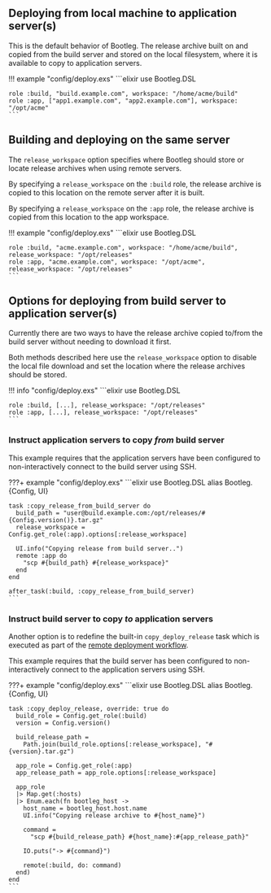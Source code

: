 
## Deploying from local machine to application server(s)

This is the default behavior of Bootleg. The release archive built on and copied from the build server and stored on the local filesystem, where it is available to copy to application servers.

!!! example "config/deploy.exs"
    ```elixir
    use Bootleg.DSL

    role :build, "build.example.com", workspace: "/home/acme/build"
    role :app, ["app1.example.com", "app2.example.com"], workspace: "/opt/acme"
    ```

## Building and deploying on the same server

The `release_workspace` option specifies where Bootleg should store or locate release archives when using remote servers.

By specifying a `release_workspace` on the `:build` role, the release archive is copied to this location on the remote server after it is built.

By specifying a `release_workspace` on the `:app` role, the release archive is copied from this location to the app workspace.

!!! example "config/deploy.exs"
    ```elixir
    use Bootleg.DSL

    role :build, "acme.example.com", workspace: "/home/acme/build", release_workspace: "/opt/releases"
    role :app, "acme.example.com", workspace: "/opt/acme", release_workspace: "/opt/releases"
    ```

## Options for deploying from build server to application server(s)

Currently there are two ways to have the release archive copied to/from the build server
without needing to download it first.

Both methods described here use the `release_workspace` option to disable the local file download
and set the location where the release archives should be stored.

!!! info "config/deploy.exs"
    ```elixir
    use Bootleg.DSL

    role :build, [...], release_workspace: "/opt/releases"
    role :app, [...], release_workspace: "/opt/releases"
    ```

### Instruct application servers to copy *from* build server

This example requires that the application servers have been configured to non-interactively
connect to the build server using SSH.

???+ example "config/deploy.exs"
    ```elixir
    use Bootleg.DSL
    alias Bootleg.{Config, UI}

    task :copy_release_from_build_server do
      build_path = "user@build.example.com:/opt/releases/#{Config.version()}.tar.gz"
      release_workspace = Config.get_role(:app).options[:release_workspace]

      UI.info("Copying release from build server..")
      remote :app do
        "scp #{build_path} #{release_workspace}"
      end
    end

    after_task(:build, :copy_release_from_build_server)
    ```

### Instruct build server to copy *to* application servers

Another option is to redefine the built-in `copy_deploy_release` task which is executed
as part of the [remote deployment workflow](/reference/workflow.md#deployment-workflow).

This example requires that the build server has been configured to non-interactively
connect to the application servers using SSH.

???+ example "config/deploy.exs"
    ```elixir
    use Bootleg.DSL
    alias Bootleg.{Config, UI}

    task :copy_deploy_release, override: true do
      build_role = Config.get_role(:build)
      version = Config.version()

      build_release_path =
        Path.join(build_role.options[:release_workspace], "#{version}.tar.gz")

      app_role = Config.get_role(:app)
      app_release_path = app_role.options[:release_workspace]

      app_role
      |> Map.get(:hosts)
      |> Enum.each(fn bootleg_host ->
        host_name = bootleg_host.host.name
        UI.info("Copying release archive to #{host_name}")

        command =
          "scp #{build_release_path} #{host_name}:#{app_release_path}"

        IO.puts("-> #{command}")

        remote(:build, do: command)
      end)
    end
    ```
